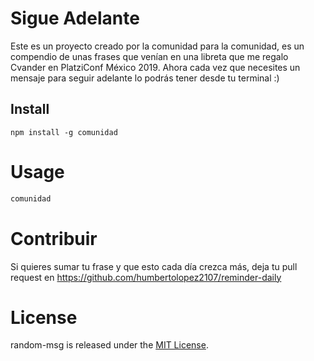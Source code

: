 # Sigue Adelante

Este es un proyecto creado por la comunidad para la comunidad, es un compendio de unas frases que venían en una libreta que me regalo Cvander en PlatziConf México 2019.
Ahora cada vez que necesites un mensaje para seguir adelante lo podrás tener desde tu terminal :)


## Install

```npm
npm install -g comunidad
```

# Usage

```bash
comunidad
```

# Contribuir

Si quieres sumar tu frase y que esto cada día crezca más, deja tu pull request en https://github.com/humbertolopez2107/reminder-daily


# License
random-msg is released under the [MIT License](https://opensource.org/licenses/MIT).